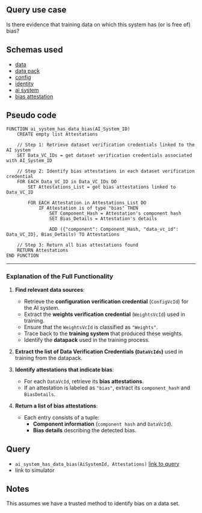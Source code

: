 ## Query use case

Is there evidence that training data on which this system has (or is free of) bias?

## Schemas used

* [data](https://github.com/nqminds/Trusted-AI-BOM/blob/training-data-provenance/packages/schemas/src/taibom-schemas/10-data.v1.0.0.schema.yaml)
* [data pack](https://github.com/nqminds/Trusted-AI-BOM/blob/training-data-provenance/packages/schemas/src/taibom-schemas/20-data-pack.v1.0.0.schema.yaml)
* [config](https://github.com/nqminds/Trusted-AI-BOM/blob/training-data-provenance/packages/schemas/src/taibom-schemas/25-config.v1.0.0.schema.yaml) 
* [identity](https://github.com/nqminds/Trusted-AI-BOM/blob/training-data-provenance/packages/schemas/src/taibom-schemas/5-identity.v1.0.0.schema.yaml)
* [ai system](https://github.com/nqminds/Trusted-AI-BOM/blob/training-data-provenance/packages/schemas/src/taibom-schemas/50-ai-system.v1.0.0.schema.yaml)
* [bias attestation](https://github.com/nqminds/Trusted-AI-BOM/blob/training-data-provenance/packages/schemas/src/taibom-schemas/67-bias_attestation.v1.0.0.schema.yaml)




## Pseudo code 

```
FUNCTION ai_system_has_data_bias(AI_System_ID)
    CREATE empty list Attestations

    // Step 1: Retrieve dataset verification credentials linked to the AI system
    SET Data_VC_IDs = get dataset verification credentials associated with AI_System_ID

    // Step 2: Identify bias attestations in each dataset verification credential
    FOR EACH Data_VC_ID in Data_VC_IDs DO
        SET Attestations_List = get bias attestations linked to Data_VC_ID

        FOR EACH Attestation in Attestations_List DO
            IF Attestation is of type "bias" THEN
                SET Component_Hash = Attestation's component hash
                SET Bias_Details = Attestation's details
                
                ADD ({"component": Component_Hash, "data_vc_id": Data_VC_ID}, Bias_Details) TO Attestations

    // Step 3: Return all bias attestations found
    RETURN Attestations
END FUNCTION

```

---

### **Explanation of the Full Functionality**
1. **Find relevant data sources**:  
   - Retrieve the **configuration verification credential** (`ConfigVcId`) for the AI system.  
   - Extract the **weights verification credential** (`WeightsVcId`) used in training.  
   - Ensure that the `WeightsVcId` is classified as `"Weights"`.  
   - Trace back to the **training system** that produced these weights.  
   - Identify the **datapack** used in the training process.  

2. **Extract the list of Data Verification Credentials (`DataVcIds`)** used in training from the datapack.  

3. **Identify attestations that indicate bias**:  
   - For each `DataVcId`, retrieve its **bias attestations**.  
   - If an attestation is labeled as `"bias"`, extract its `component_hash` and `BiasDetails`.  

4. **Return a list of bias attestations**:  
   - Each entry consists of a tuple:  
     - **Component information** (`component hash` and `DataVcId`).  
     - **Bias details** describing the detected bias.  




## Query

- `ai_system_has_data_bias(AiSystemId, Attestations)` [link to query](https://github.com/nqminds/Trusted-AI-BOM/blob/poisoninging%2Cpollution%26bias/packages/claim_cascade_batteries/taibom-battery/scenarios.json#L225-L228)
- link to simulator 



## Notes

This assumes we have a trusted method to identify bias on a data set. 
